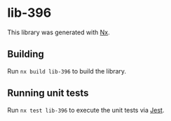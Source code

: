 # lib-396

This library was generated with [Nx](https://nx.dev).

## Building

Run `nx build lib-396` to build the library.

## Running unit tests

Run `nx test lib-396` to execute the unit tests via [Jest](https://jestjs.io).

